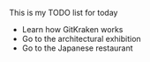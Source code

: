 This is my TODO list for today

- Learn how GitKraken works
- Go to the architectural exhibition 
- Go to the Japanese restaurant

